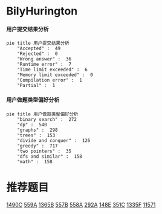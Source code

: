 # BilyHurington

<!-- tabs:start -->



#### **用户提交结果分析**

```mermaid
pie title 用户提交结果分析
    "Accepted" :  49
    "Rejected" :  0
    "Wrong answer" :  36
    "Runtime error" :  7
    "Time limit exceeded" :  6
    "Memory limit exceeded" :  0
    "Compilation error" :  1
    "Partial" :  1
```

#### **用户做题类型偏好分析**

```mermaid
pie title 用户做题类型偏好分析
    "binary search" :  272
    "dp" :  540
    "graphs" :  298
    "trees" :  153
    "divide and conquer" :  126
    "greedy" :  717
    "two pointers" :  35
    "dfs and similar" :  158
    "math" :  158
```



<!-- tabs:end -->
# 推荐题目
[1490C](https://codeforces.com/contest/1490/problem/C)
[559A](https://codeforces.com/contest/559/problem/A)
[1365B](https://codeforces.com/contest/1365/problem/B)
[557B](https://codeforces.com/contest/557/problem/B)
[558A](https://codeforces.com/contest/558/problem/A)
[292A](https://codeforces.com/contest/292/problem/A)
[148E](https://codeforces.com/contest/148/problem/E)
[351C](https://codeforces.com/contest/351/problem/C)
[1335F](https://codeforces.com/contest/1335/problem/F)
[11571](https://codeforces.com/contest/1157/problem/1)

